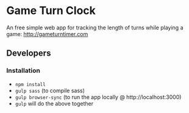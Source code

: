 # Game Turn Clock
An free simple web app for tracking the length of turns while playing a game: http://gameturntimer.com

## Developers

### Installation
 * `npm install`
 * `gulp sass` (to compile sass)
 * `gulp browser-sync` (to run the app locally @ http://localhost:3000)
 * `gulp` will do the above together